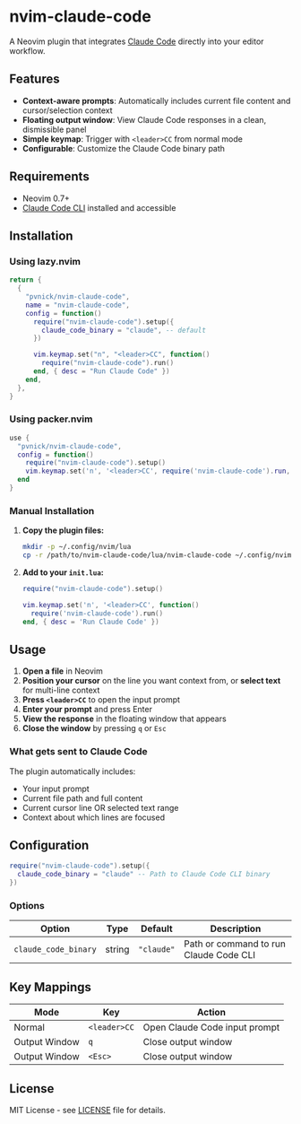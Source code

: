 # nvim-claude-code

A Neovim plugin that integrates [Claude Code](https://claude.ai/code) directly into your editor workflow.

## Features

- **Context-aware prompts**: Automatically includes current file content and cursor/selection context
- **Floating output window**: View Claude Code responses in a clean, dismissible panel  
- **Simple keymap**: Trigger with `<leader>CC` from normal mode
- **Configurable**: Customize the Claude Code binary path

## Requirements

- Neovim 0.7+
- [Claude Code CLI](https://docs.anthropic.com/en/docs/claude-code/cli-usage) installed and accessible

## Installation

### Using lazy.nvim

```lua
return {
  {
    "pvnick/nvim-claude-code",
    name = "nvim-claude-code",
    config = function()
      require("nvim-claude-code").setup({
        claude_code_binary = "claude", -- default
      })

      vim.keymap.set("n", "<leader>CC", function()
        require("nvim-claude-code").run()
      end, { desc = "Run Claude Code" })
    end,
  },
}
```

### Using packer.nvim

```lua
use {
  "pvnick/nvim-claude-code",
  config = function()
    require("nvim-claude-code").setup()
    vim.keymap.set('n', '<leader>CC', require('nvim-claude-code').run, { desc = 'Run Claude Code' })
  end
}
```

### Manual Installation

1. **Copy the plugin files:**
   ```bash
   mkdir -p ~/.config/nvim/lua
   cp -r /path/to/nvim-claude-code/lua/nvim-claude-code ~/.config/nvim/lua/
   ```

2. **Add to your `init.lua`:**
   ```lua
   require("nvim-claude-code").setup()
   
   vim.keymap.set('n', '<leader>CC', function()
     require('nvim-claude-code').run()
   end, { desc = 'Run Claude Code' })
   ```

## Usage

1. **Open a file** in Neovim
2. **Position your cursor** on the line you want context from, or **select text** for multi-line context
3. **Press `<leader>CC`** to open the input prompt
4. **Enter your prompt** and press Enter
5. **View the response** in the floating window that appears
6. **Close the window** by pressing `q` or `Esc`

### What gets sent to Claude Code

The plugin automatically includes:
- Your input prompt
- Current file path and full content
- Current cursor line OR selected text range
- Context about which lines are focused

## Configuration

```lua
require("nvim-claude-code").setup({
  claude_code_binary = "claude" -- Path to Claude Code CLI binary
})
```

### Options

| Option | Type | Default | Description |
|--------|------|---------|-------------|
| `claude_code_binary` | string | `"claude"` | Path or command to run Claude Code CLI |

## Key Mappings

| Mode | Key | Action |
|------|-----|--------|
| Normal | `<leader>CC` | Open Claude Code input prompt |
| Output Window | `q` | Close output window |
| Output Window | `<Esc>` | Close output window |

## License

MIT License - see [LICENSE](LICENSE) file for details.
